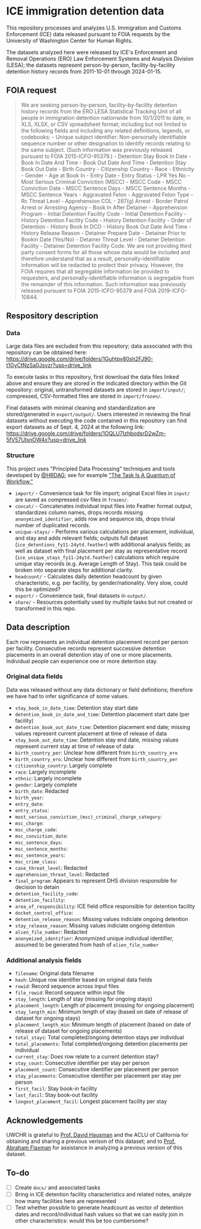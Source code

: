 # ICE immigration detention data

This repository processes and analyzes U.S. Immigration and Customs Enforcement (ICE) data released pursuant to FOIA requests by the University of Washington Center for Human Rights.

The datasets analyzed here were released by ICE's Enforcement and Removal Operations (ERO) Law Enforcement Systems and Analysis Division (LESA); the datasets represent person-by-person, facility-by-facility detention history records from 2011-10-01 through 2024-01-15.

## FOIA request

> We are seeking person-by-person, facility-by-facility detention history records from the ERO LESA Statistical Tracking Unit of all people in immigration detention nationwide from 10/1/2011 to date, in XLS, XLSX, or CSV spreadsheet format; including but not limited to the following fields and including any related definitions, legends, or codebooks: - Unique subject identifier: Non-personally identifiable sequence number or other designation to identify records relating to the same subject. (Such information was previously released pursuant to FOIA 2015-ICFO-95379.) - Detention Stay Book In Date - Book In Date And Time - Book Out Date And Time - Detention Stay Book Out Date - Birth Country - Citizenship Country - Race - Ethnicity - Gender - Age at Book In - Entry Date - Entry Status - LPR Yes No - Most Serious Criminal Conviction (MSCC) - MSCC Code - MSCC Conviction Date - MSCC Sentence Days - MSCC Sentence Months - MSCC Sentence Years - Aggravated Felon - Aggravated Felon Type - Rc Threat Level - Apprehension COL - 287(g) Arrest - Border Patrol Arrest or Arresting Agency - Book In After Detainer - Apprehension Program - Initial Detention Facility Code - Initial Detention Facility - History Detention Facility Code - History Detention Facility - Order of Detention - History Book In DCO - History Book Out Date And Time - History Release Reason - Detainer Prepare Date - Detainer Prior to Bookin Date (Yes/No) - Detainer Threat Level - Detainer Detention Facility - Detainer Detention Facility Code.
> We are not providing third party consent forms for all those whose data would be included and therefore understand that as a result, personally-identifiable information will be redacted to protect their privacy. However, the FOIA requires that all segregable information be provided to requesters, and personally-identifiable information is segregable from the remainder of this information. Such information was previously released pursuant to FOIA 2015-ICFO-95379 and FOIA 2019-ICFO-10844.

## Respository description

### Data

Large data files are excluded from this repository; data associated with this repository can be obtained here: https://drive.google.com/drive/folders/1Guhtpv80sh2FJ90-t1GyCtNzSa0Jsvzr?usp=drive_link

To execute tasks in this repository, first download the data files linked above and ensure they are stored in the indicated directory within the Git repository: original, untransformed datasets are stored in `import/input/`; compressed, CSV-formatted files are stored in `import/frozen/`.

Final datasets with minimal cleaning and standardization are stored/generated in `export/output/`. Users interested in reviewing the final datasets without executing the code contained in this repository can find export datasets as of Sept. 4, 2024 at the following link: https://drive.google.com/drive/folders/1OQLU7IzhbodsrD2wZm-5fV57UIsnOW4x?usp=drive_link

### Structure

This project uses "Principled Data Processing" techniques and tools developed by [@HRDAG](https://github.com/HRDAG); see for example ["The Task Is A Quantum of Workflow."](https://hrdag.org/2016/06/14/the-task-is-a-quantum-of-workflow/)

- `import/` - Convenience task for file import; original Excel files in `input/` are saved as compressed csv files in `frozen/`.
- `concat/` - Concatenates individual input files into Feather format output, standardizes column names, drops records missing `anonymized_identifier`, adds row and sequence ids, drops trivial number of duplicated records.
- `unique-stays/` - Performs various calculations per placement, individual, and stay and adds relevant fields; outputs full dataset (`ice_detentions_fy11-24ytd.feather`) with additional analysis fields; as well as dataset with final placement per stay as representative record (`ice_unique_stays_fy11-24ytd.feather`) calculations which require unique stay records (e.g. Average Length of Stay). This task could be broken into separate steps for additional clarity.
- `headcount/` - Calculates daily detention headcount by given characteristic, e.g. per facility, by gender/nationality. Very slow, could this be optimized?
- `export/` - Convenience task, final datasets in `output/`.
- `share/` - Resources potentially used by multiple tasks but not created or transformed in this repo.

## Data description

Each row represents an individual detention placement record per person per facility. Consecutive records represent successive detention placements in an overall detention stay of one or more placements. Individual people can experience one or more detention stay.

### Original data fields

Data was released without any data dictionary or field definitions; therefore we have had to infer significance of some values.

- `stay_book_in_date_time`: Detention stay start date
- `detention_book_in_date_and_time`: Detention placement start date (per facility)
- `detention_book_out_date_time`: Detention placement end date; missing values represent current placement at time of release of data
- `stay_book_out_date_time`: Detention stay end date, missing values represent current stay at time of release of data
- `birth_country_per`: Unclear how different from `birth_country_ero`
- `birth_country_ero`: Unclear how different from `birth_country_per`
- `citizenship_country`: Largely complete
- `race`: Largely incomplete
- `ethnic`: Largely incomplete
- `gender`: Largely complete
- `birth_date`: Redacted
- `birth_year`:
- `entry_date`:
- `entry_status`:
- `most_serious_conviction_(msc)_criminal_charge_category`:
- `msc_charge`:
- `msc_charge_code`:
- `msc_conviction_date`:
- `msc_sentence_days`:
- `msc_sentence_months`:
- `msc_sentence_years`:
- `msc_crime_class`:
- `case_threat_level`: Redacted
- `apprehension_threat_level`: Redacted
- `final_program`: Appears to represent DHS division responsible for decision to detain
- `detention_facility_code`:
- `detention_facility`:
- `area_of_responsibility`: ICE field office responsible for detention facility
- `docket_control_office`:
- `detention_release_reason`: Missing values indiciate ongoing detention
- `stay_release_reason`: Missing values indiciate ongoing detention
- `alien_file_number`: Redacted
- `anonymized_identifier`: Anonymized unique individual identifier, assumed to be generated from hash of `alien_file_number`

### Additional analysis fields

- `filename`: Original data filename
- `hash`: Unique row identifier based on original data fields
- `rowid`: Record sequence across input files
- `file_rowid`: Record sequece within input file
- `stay_length`: Length of stay (missing for ongoing stays)
- `placement_length`: Length of placement (missing for ongoing placement)
- `stay_length_min`: Minimum length of stay (based on date of release of dataset for ongoing stays)
- `placement_length_min`: Minimum length of placement (based on date of release of dataset for ongoing placements)
- `total_stays`: Total completed/ongoing detention stays per individual
- `total_placements`: Total completed/ongoing detention placements per individual
- `current_stay`: Does row relate to a current detention stay?
- `stay_count`: Consecutive identifier per stay per person
- `placement_count`: Consecutive identifier per placement per person
- `stay_placements`: Consecutive identifier per placement per stay per person
- `first_facil`: Stay book-in facility
- `last_facil`: Stay book-out facility
- `longest_placement_facil`: Longest placement facility per stay

## Acknowledgements

UWCHR is grateful to [Prof. David Hausman](https://www.david-hausman.com/) and the ACLU of California for obtaining and sharing a previous verison of this dataset; and to [Prof. Abraham Flaxman](https://globalhealth.washington.edu/faculty/abraham-flaxman) for assistance in analyzing a previous version of this dataset.

## To-do

- [ ] Create `docs/` and associated tasks
- [ ] Bring in ICE detention facility characteristics and related notes, analyze how many facilities here are represented
- [ ] Test whether possible to generate headcount as vector of detention dates and record/individual hash values so that we can easily join in other characteristics: would this be too cumbersome?
